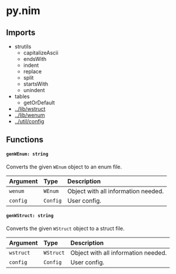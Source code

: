 # py.nim

## Imports

- strutils
    - capitalizeAscii
    - endsWith
    - indent
    - replace
    - split
    - startsWith
    - unindent
- tables
    - getOrDefault
- [../lib/wstruct](../lib/wstruct.md)
- [../lib/wenum](../lib/wenum.md)
- [../util/config](../util/config.md)

## Functions

#### `genWEnum: string`

Converts the given `WEnum` object to an enum file.

| Argument | Type     | Description                         |
| :------- | :------- | :---------------------------------- |
| `wenum`  | `WEnum`  | Object with all information needed. |
| `config` | `Config` | User config.                        |

#### `genWStruct: string`

Converts the given `WStruct` object to a struct file.

| Argument  | Type      | Description                         |
| :-------- | :-------- | :---------------------------------- |
| `wstruct` | `WStruct` | Object with all information needed. |
| `config`  | `Config`  | User config.                        |
